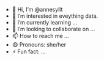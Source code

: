 - 👋 Hi, I’m @annesyllt
- 👀 I’m interested in eveything data.
- 🌱 I’m currently learning ...
- 💞️ I’m looking to collaborate on ...
- 📫 How to reach me ...
- 😄 Pronouns: she/her
- ⚡ Fun fact: ...

<!---
annesyllt/annesyllt is a ✨ special ✨ repository because its `README.md` (this file) appears on your GitHub profile.
You can click the Preview link to take a look at your changes.
--->
